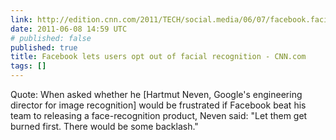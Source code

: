 ```yaml
---
link: http://edition.cnn.com/2011/TECH/social.media/06/07/facebook.facial.recognition/
date: 2011-06-08 14:59 UTC
# published: false
published: true
title: Facebook lets users opt out of facial recognition - CNN.com
tags: []
---
```


Quote: When asked whether he [Hartmut Neven, Google's engineering director for image recognition] would be frustrated if Facebook beat his team to releasing a face-recognition product, Neven said: "Let them get burned first. There would be some backlash."

